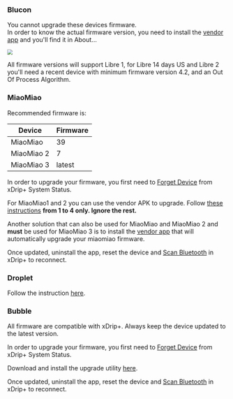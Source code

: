 ### Blucon

You cannot upgrade these devices firmware.  
In order to know the actual firmware version, you need to install the [vendor app](https://www.ambrosiasys.com/our-products/blucon/) and you'll find it in About...

<img src="../images/BluKon_FW.png" style="zoom:75%;" />

All firmware versions will support Libre 1, for Libre 14 days US and Libre 2 you'll need a recent device with minimum firmware version 4.2, and an Out Of Process Algorithm.

### MiaoMiao

Recommended firmware is:

| Device     | Firmware |
| ---------- | -------- |
| MiaoMiao   | 39       |
| MiaoMiao 2 | 7        |
| MiaoMiao 3 | latest   |

In order to upgrade your firmware, you first need to [Forget Device](../systemstatus/#restart-collector-forget-device) from xDrip+ System Status.

For MiaoMiao1 and 2 you can use the vendor APK to upgrade. Follow [these instructions](https://miaomiaoreader.medium.com/how-to-make-libre-us-14-days-sensors-work-with-miaomiao2-on-xdrip-35b431a40940) **from 1 to 4 only. Ignore the rest.**

Another solution that can also be used for MiaoMiao and MiaoMiao 2 and **must** be used for MiaoMiao 3 is to install the [vendor app](http://tomato.cool/) that will automatically upgrade your miaomiao firmware.

Once updated, uninstall the app, reset the device and [Scan Bluetooth](../../install/libreBT/#connect-bluetooth-bridge) in xDrip+ to reconnect.

### Droplet

Follow the instruction [here](https://droplet.rocks/en/blog/manual/firmware-update-instruction).

### Bubble

All firmware are compatible with xDrip+. Always keep the device updated to the latest version.

In order to upgrade your firmware, you first need to [Forget Device](../systemstatus/#restart-collector-forget-device) from xDrip+ System Status.

Download and install the upgrade utility [here](https://github.com/bubbledevteam/BubbleFW_FlashTool/releases).

Once updated, uninstall the app, reset the device and [Scan Bluetooth](../../install/libreBT/#connect-bluetooth-bridge) in xDrip+ to reconnect.
